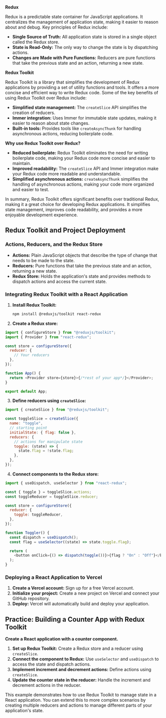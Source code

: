 **Redux**

Redux is a predictable state container for JavaScript applications. It centralizes the management of application state, making it easier to reason about and debug. Key principles of Redux include:

- **Single Source of Truth:** All application state is stored in a single object called the Redux store.
- **State is Read-Only:** The only way to change the state is by dispatching actions.
- **Changes are Made with Pure Functions:** Reducers are pure functions that take the previous state and an action, returning a new state.

**Redux Toolkit**

Redux Toolkit is a library that simplifies the development of Redux applications by providing a set of utility functions and tools. It offers a more concise and efficient way to write Redux code. Some of the key benefits of using Redux Toolkit over Redux include:

- **Simplified state management:** The `createSlice` API simplifies the creation of reducers.
- **Immer integration:** Uses Immer for immutable state updates, making it easier to reason about state changes.
- **Built-in tools:** Provides tools like `createAsyncThunk` for handling asynchronous actions, reducing boilerplate code.

**Why use Redux Toolkit over Redux?**

- **Reduced boilerplate:** Redux Toolkit eliminates the need for writing boilerplate code, making your Redux code more concise and easier to maintain.
- **Improved readability:** The `createSlice` API and Immer integration make your Redux code more readable and understandable.
- **Simplified asynchronous actions:** `createAsyncThunk` simplifies the handling of asynchronous actions, making your code more organized and easier to test.

In summary, Redux Toolkit offers significant benefits over traditional Redux, making it a great choice for developing Redux applications. It simplifies state management, improves code readability, and provides a more enjoyable development experience.

## **Redux Toolkit and Project Deployment**

### **Actions, Reducers, and the Redux Store**

- **Actions:** Plain JavaScript objects that describe the type of change that needs to be made to the state.
- **Reducers:** Pure functions that take the previous state and an action, returning a new state.
- **Redux Store:** Holds the application's state and provides methods to dispatch actions and access the current state.

### **Integrating Redux Toolkit with a React Application**

1. **Install Redux Toolkit:**
   ```bash
   npm install @reduxjs/toolkit react-redux
   ```
2. **Create a Redux store:**

```javascript
import { configureStore } from "@reduxjs/toolkit";
import { Provider } from "react-redux";

const store = configureStore({
  reducer: {
    // Your reducers
  },
});

function App() {
  return <Provider store={store}>{/*rest of your app*/}</Provider>;
}

export default App;
```

3. **Define reducers using `createSlice`:**

```javascript
import { createSlice } from "@reduxjs/toolkit";

const toggleSlice = createSlice({
  name: "toggle",
  // starting point
  initialState: { flag: false },
  reducers: {
    // actions for manipulate state
    toggle: (state) => {
      state.flag = !state.flag;
    },
  },
});
```

4. **Connect components to the Redux store:**

```javascript
import { useDispatch, useSelector } from "react-redux";

const { toggle } = toggleSlice.actions;
const toggleReducer = toggleSlice.reducer;

const store = configureStore({
  reducer: {
    toggle: toggleReducer,
  },
});

function Toggler() {
  const dispatch = useDispatch();
  const flag = useSelector((state) => state.toggle.flag);

  return (
    <button onClick={() => dispatch(toggle())}>{flag ? "On" : "Off"}</button>
  );
}
```

### **Deploying a React Application to Vercel**

1. **Create a Vercel account:** Sign up for a free Vercel account.
2. **Initialize your project:** Create a new project on Vercel and connect your GitHub repository.
3. **Deploy:** Vercel will automatically build and deploy your application.

## **Practice: Building a Counter App with Redux Toolkit**

**Create a React application with a counter component.**

1. **Set up Redux Toolkit:** Create a Redux store and a reducer using `createSlice`.
2. **Connect the component to Redux:** Use `useSelector` and `useDispatch` to access the state and dispatch actions.
3. **Implement increment and decrement actions:** Define actions using `createSlice`.
4. **Update the counter state in the reducer:** Handle the increment and decrement actions in the reducer.

This example demonstrates how to use Redux Toolkit to manage state in a React application. You can extend this to more complex scenarios by creating multiple reducers and actions to manage different parts of your application's state.
